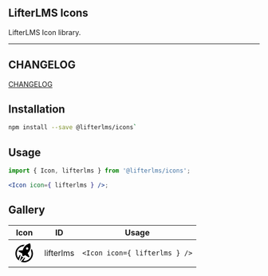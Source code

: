 LifterLMS Icons
---------------

LifterLMS Icon library.

---

## CHANGELOG

[CHANGELOG](./CHANGELOG.md)


## Installation

```bash
npm install --save @lifterlms/icons`
```


## Usage

```jsx
import { Icon, lifterlms } from '@lifterlms/icons';

<Icon icon={ lifterlms } />;
```


## Gallery

<!-- START TOKEN(Autogenerated Icon Gallery) -->

<table><thead><tr><th>Icon</th><th>ID</th><th>Usage</th></tr></thead><tbody><tr><td><img alt="lifterlms icon" height="48" src="data:image/svg+xml,%3Csvg%20xmlns%3D%22http%3A%2F%2Fwww.w3.org%2F2000%2Fsvg%22%20viewBox%3D%220%200%2085%2085%22%20style%3D%22fill-rule%3Aevenodd%3Bclip-rule%3Aevenodd%3Bstroke-linejoin%3Around%3Bstroke-miterlimit%3A1.41421%22%20width%3D%2248%22%20height%3D%2248%22%20role%3D%22img%22%20aria-hidden%3D%22true%22%20focusable%3D%22false%22%3E%3Cg%20id%3D%22lifterlms-icon%22%3E%3Cpath%20d%3D%22M29.061%2C50.631l-2.258%2C-1.29l-6.066%2C10.452c-5.483%2C-7.613%20-6.58%2C-17.873%20-2.322%2C-26.712l0.064%2C-0.065c0.258%2C-0.581%200.581%2C-1.097%200.839%2C-1.613c4.323%2C-7.485%2011.873%2C-12.067%2019.873%2C-12.905c1.42%2C-1.935%202.969%2C-3.614%204.711%2C-5.226c-11.421%2C-0.645%20-22.843%2C5.032%20-28.972%2C15.615c-7.872%2C13.679%20-4.258%2C30.841%207.872%2C40.263l6.065%2C-18.003c0.065%2C-0.128%200.13%2C-0.323%200.194%2C-0.516m36.908%2C-16.712c3.227%2C7.421%203.033%2C16.195%20-1.291%2C23.681c-0.257%2C0.516%20-0.58%2C1.031%20-0.903%2C1.548l-0.064%2C0.066c-5.549%2C8.129%20-14.97%2C12.323%20-24.326%2C11.355l6.066%2C-10.453l-2.259%2C-1.291c-0.129%2C0.13%20-0.258%2C0.259%20-0.387%2C0.389l-12.518%2C14.259c14.196%2C5.808%2030.907%2C0.323%2038.779%2C-13.357c6.13%2C-10.581%205.356%2C-23.293%20-0.967%2C-32.842c-0.517%2C2.257%20-1.162%2C4.516%20-2.13%2C6.645%22%3E%3C%2Fpath%3E%3Cpath%20d%3D%22M44.999%2C50.243c-1.614%2C2.13%20-4.194%2C3.228%20-6.968%2C3.485c-0.839%2C0.065%20-1.614%2C-0.387%20-2.001%2C-1.161c-1.162%2C-2.517%20-1.548%2C-5.291%20-0.451%2C-7.743l-12.648%2C-7.291c-0.838%2C-0.516%20-1.225%2C-1.356%20-0.967%2C-2.258c0.193%2C-0.904%200.967%2C-1.55%201.871%2C-1.55l12.84%2C-0.451c0.968%2C-3.936%202.581%2C-7.678%204.904%2C-11.163c3.678%2C-5.484%208.904%2C-9.549%2015.034%2C-12.001c1.485%2C-0.581%202.968%2C-1.096%204.453%2C-1.484c1.096%2C-0.258%202.193%2C0.388%202.451%2C1.421c0.452%2C1.482%200.775%2C3.031%201.033%2C4.579c0.903%2C6.582%20-0.065%2C13.163%20-2.903%2C19.099c-1.807%2C3.743%20-4.324%2C6.97%20-7.228%2C9.808l6.001%2C11.292c0.452%2C0.839%200.323%2C1.807%20-0.387%2C2.452c-0.645%2C0.645%20-1.614%2C0.71%20-2.387%2C0.258l-12.647%2C-7.292Zm9.549%2C-27.035c1.936%2C1.162%202.581%2C3.614%201.485%2C5.549c-1.098%2C1.936%20-3.613%2C2.582%20-5.55%2C1.485c-1.935%2C-1.098%20-2.58%2C-3.614%20-1.484%2C-5.55c1.162%2C-1.935%203.614%2C-2.581%205.549%2C-1.484%22%3E%3C%2Fpath%3E%3Cpath%20d%3D%22M26.093%2C72.118l13.679%2C-15.551c-0.516%2C0.065%20-1.032%2C0.129%20-1.549%2C0.194c-2.064%2C0.129%20-4%2C-0.968%20-4.902%2C-2.903c-0.259%2C-0.452%20-0.453%2C-0.904%20-0.646%2C-1.42l-6.582%2C19.68Z%22%3E%3C%2Fpath%3E%3C%2Fg%3E%3C%2Fsvg%3E" width="48"></td><td>lifterlms</td><td><code>&lt;Icon icon={ lifterlms } /&gt;</code></td></tr></tbody></table>

<!-- END TOKEN(Autogenerated Icon Gallery) -->
